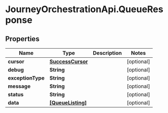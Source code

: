 # JourneyOrchestrationApi.QueueResponse

## Properties

Name | Type | Description | Notes
------------ | ------------- | ------------- | -------------
**cursor** | [**SuccessCursor**](SuccessCursor.md) |  | [optional] 
**debug** | **String** |  | [optional] 
**exceptionType** | **String** |  | [optional] 
**message** | **String** |  | [optional] 
**status** | **String** |  | [optional] 
**data** | [**[QueueListing]**](QueueListing.md) |  | [optional] 


